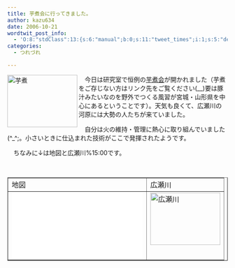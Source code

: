 ```yaml
---
title: 芋煮会に行ってきました。
author: kazu634
date: 2006-10-21
wordtwit_post_info:
  - 'O:8:"stdClass":13:{s:6:"manual";b:0;s:11:"tweet_times";i:1;s:5:"delay";i:0;s:7:"enabled";i:1;s:10:"separation";s:2:"60";s:7:"version";s:3:"3.7";s:14:"tweet_template";b:0;s:6:"status";i:2;s:6:"result";a:0:{}s:13:"tweet_counter";i:2;s:13:"tweet_log_ids";a:1:{i:0;i:2609;}s:9:"hash_tags";a:0:{}s:8:"accounts";a:1:{i:0;s:7:"kazu634";}}'
categories:
  - つれづれ

---
```

<div class="section">
<p>
<a href="http://image.blog.livedoor.jp/simoom634/imgs/4/7/47e04b99.jpg" onclick="__gaTracker('send', 'event', 'outbound-article', 'http://image.blog.livedoor.jp/simoom634/imgs/4/7/47e04b99.jpg', '');" target="_blank"><img width="160" align="left" alt="芋煮" src="http://image.blog.livedoor.jp/simoom634/imgs/4/7/47e04b99-s.jpg" class="pict" height="120" border="0" /></a>
</p>
  
<p>
    　今日は研究室で恒例の<a href="http://ja.wikipedia.org/wiki/%E8%8A%8B%E7%85%AE%E4%BC%9A" onclick="__gaTracker('send', 'event', 'outbound-article', 'http://ja.wikipedia.org/wiki/%E8%8A%8B%E7%85%AE%E4%BC%9A', '芋煮会');" target="blank">芋煮会</a>が開かれました（芋煮をご存じない方はリンク先をご覧ください(__)要は豚汁みたいなのを野外でつくる風習が宮城・山形県を中心にあるということです）。天気も良くて、広瀬川の河原には大勢の人たちが来ていました。
</p>
  
<p>
    　自分は火の維持・管理に熱心に取り組んでいました(^_^;。小さいときに仕込まれた技術がここで発揮されたようです。
</p>
  
<p>
    　ちなみに↓は地図と広瀬川%15:00です。
</p>
  
<p>
<center>
<br /> 
      
<table cellspacing="0" cellpadding="2" border="1">
<tr valign="top">
<td>
            地図
</td>
          
<td>
            広瀬川
</td>
</tr>
        
<tr valign="top">
<td>
<iframe src=&#8221;http://www.got2do.com/api/gm_op.php?m=%E3%81%93%E3%81%AE%E3%81%82%E3%81%9F%E3%82%8A%E3%81%A7%E3%82%84%E3%82%8A%E3%81%BE%E3%81%97%E3%81%9F%E3%80%82&la=38.26684280415108&lo=140.8430528640747&w=300&h=300&#8243; hspace=&#8221;0&#8243; vspace=&#8221;0&#8243; marginheight=&#8221;0&#8243; marginwidth=&#8221;0&#8243; frameborder=&#8221;0&#8243; height=&#8221;300&#8243; scrolling=&#8221;no&#8221; width=&#8221;300&#8243;></iframe>
</td>
          
<td>
<a href="http://image.blog.livedoor.jp/simoom634/imgs/2/1/21e690a6.jpg" onclick="__gaTracker('send', 'event', 'outbound-article', 'http://image.blog.livedoor.jp/simoom634/imgs/2/1/21e690a6.jpg', '');" target="_blank"><img width="160" alt="広瀬川" src="http://image.blog.livedoor.jp/simoom634/imgs/2/1/21e690a6-s.jpg" class="pict" height="120" border="0" /></a>
</td>
</tr>
</table>
      
<p>
</center>
</p></div>
